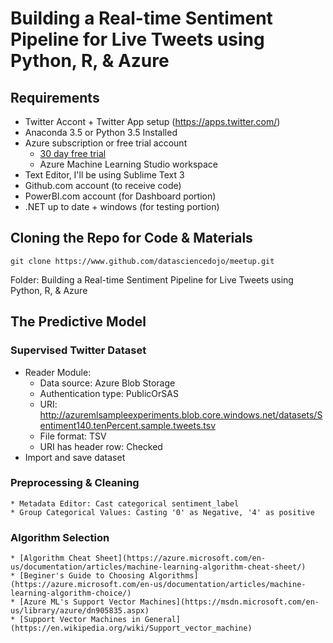 # Building a Real-time Sentiment Pipeline for Live Tweets using Python, R, & Azure

## Requirements
* Twitter Accont + Twitter App setup (https://apps.twitter.com/)
* Anaconda 3.5 or Python 3.5 Installed
* Azure subscription or free trial account
	* [30 day free trial](https://azure.microsoft.com/en-us/pricing/free-trial/)
	* Azure Machine Learning Studio workspace
* Text Editor, I'll be using Sublime Text 3
* Github.com account (to receive code)
* PowerBI.com account (for Dashboard portion)
* .NET up to date + windows (for testing portion)

## Cloning the Repo for Code & Materials
```
git clone https://www.github.com/datasciencedojo/meetup.git
```
Folder: Building a Real-time Sentiment Pipeline for Live Tweets using Python, R, & Azure

## The Predictive Model

### Supervised Twitter Dataset
* Reader Module:
	* Data source: Azure Blob Storage
	* Authentication type: PublicOrSAS
	* URI: http://azuremlsampleexperiments.blob.core.windows.net/datasets/Sentiment140.tenPercent.sample.tweets.tsv
	* File format: TSV
	* URI has header row: Checked
* Import and save dataset

### Preprocessing & Cleaning
	* Metadata Editor: Cast categorical sentiment_label
	* Group Categorical Values: Casting '0' as Negative, '4' as positive

### Algorithm Selection
	* [Algorithm Cheat Sheet](https://azure.microsoft.com/en-us/documentation/articles/machine-learning-algorithm-cheat-sheet/)
	* [Beginer's Guide to Choosing Algorithms](https://azure.microsoft.com/en-us/documentation/articles/machine-learning-algorithm-choice/)
	* [Azure ML's Support Vector Machines](https://msdn.microsoft.com/en-us/library/azure/dn905835.aspx)
	* [Support Vector Machines in General](https://en.wikipedia.org/wiki/Support_vector_machine)